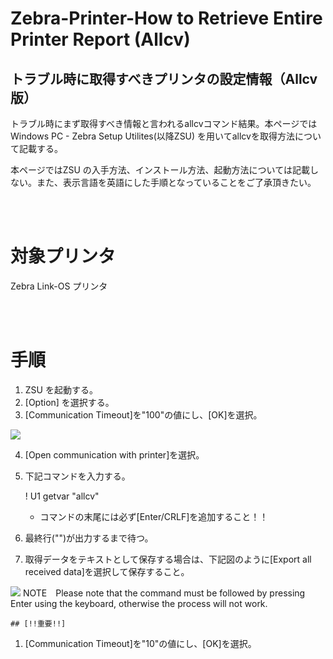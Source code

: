 # Zebra-Printer-How to Retrieve Entire Printer Report (Allcv)
## トラブル時に取得すべきプリンタの設定情報（Allcv版）

トラブル時にまず取得すべき情報と言われるallcvコマンド結果。本ページではWindows PC - Zebra Setup Utilites(以降ZSU) を用いてallcvを取得方法について記載する。

本ページではZSU の入手方法、インストール方法、起動方法については記載しない。また、表示言語を英語にした手順となっていることをご了承頂きたい。

<br><br>

# 対象プリンタ

Zebra Link-OS プリンタ

<br><br>

# 手順

1. ZSU を起動する。
1. [Option] を選択する。
1. [Communication Timeout]を"100"の値にし、[OK]を選択。


![](https://supportcommunity.zebra.com/servlet/rtaImage?eid=ka10H000000KOht&feoid=00N0H00000K2Eou&refid=0EM0H0000014zrD)

4. [Open communication with printer]を選択。
1. 下記コマンドを入力する。

    ! U1 getvar "allcv"

    * コマンドの末尾には必ず[Enter/CRLF]を追加すること！！
1. 最終行("")が出力するまで待つ。
1. 取得データをテキストとして保存する場合は、下記図のように[Export all received data]を選択して保存すること。

![](https://supportcommunity.zebra.com/servlet/rtaImage?eid=ka10H000000KOht&feoid=00N0H00000K2Eou&refid=0EM0H0000014ztd)
NOTE Please note that the command must be followed by pressing Enter using the keyboard, otherwise the process will not work.

    ## [!!重要!!]

1.  [Communication Timeout]を"10"の値にし、[OK]を選択。


